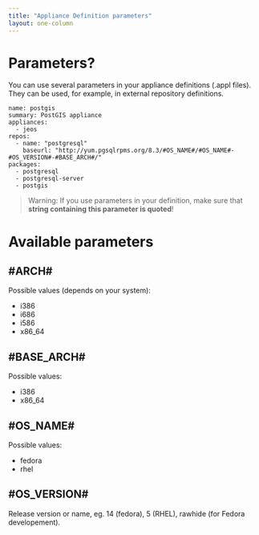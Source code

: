 ```yaml
---
title: "Appliance Definition parameters"
layout: one-column
---
```


# Parameters?

You can use several parameters in your appliance definitions (.appl files). They can be used, for example, in external repository definitions.

    name: postgis
    summary: PostGIS appliance
    appliances:
      - jeos
    repos:
      - name: "postgresql"
        baseurl: "http://yum.pgsqlrpms.org/8.3/#OS_NAME#/#OS_NAME#-#OS_VERSION#-#BASE_ARCH#/"
    packages:
      - postgresql
      - postgresql-server
      - postgis

> Warning: If you use parameters in your definition, make sure that **string containing this parameter is quoted**!

# Available parameters

## #ARCH# ##

Possible values (depends on your system):

* i386
* i686
* i586
* x86_64

## #BASE_ARCH# ##

Possible values:

* i386
* x86_64

## #OS_NAME# ##

Possible values:

* fedora
* rhel

## #OS_VERSION# ##

Release version or name, eg. 14 (fedora), 5 (RHEL),  rawhide (for Fedora developement).


